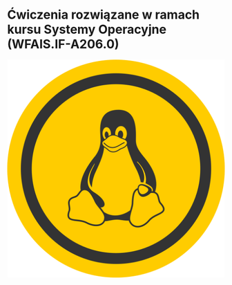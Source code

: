 # **Ćwiczenia rozwiązane w ramach kursu Systemy Operacyjne (WFAIS.IF-A206.0)**

![](https://github.com/Michal-Szczygiel/systemy_operacyjne/blob/master/resources/logo.png)
